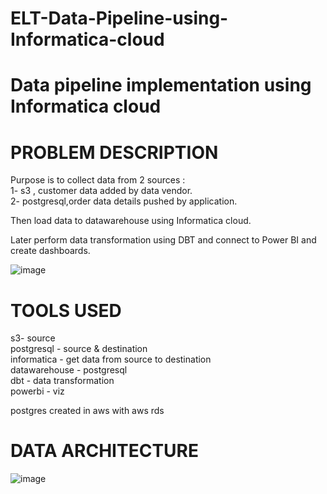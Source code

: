 # ELT-Data-Pipeline-using-Informatica-cloud

# Data pipeline implementation using Informatica cloud

# PROBLEM DESCRIPTION

Purpose is to collect data from 2 sources :  
1- s3 , customer data added by data vendor.  
2- postgresql,order data details pushed by application.    

Then load data to datawarehouse using Informatica cloud.   

Later perform data transformation using DBT and connect to Power BI and create dashboards.  

![image](https://user-images.githubusercontent.com/90564625/213634717-0c352976-2b98-4c43-88c8-e0396b63c90e.png)

# TOOLS USED
s3- source   
postgresql  - source & destination    
informatica - get data from source to destination    
datawarehouse - postgresql   
dbt - data transformation   
powerbi - viz   

postgres created in aws with  aws rds 

# DATA ARCHITECTURE

![image](https://user-images.githubusercontent.com/90564625/213687374-f5b13db6-8b90-4e06-8d5f-f685c0121cf5.png)





